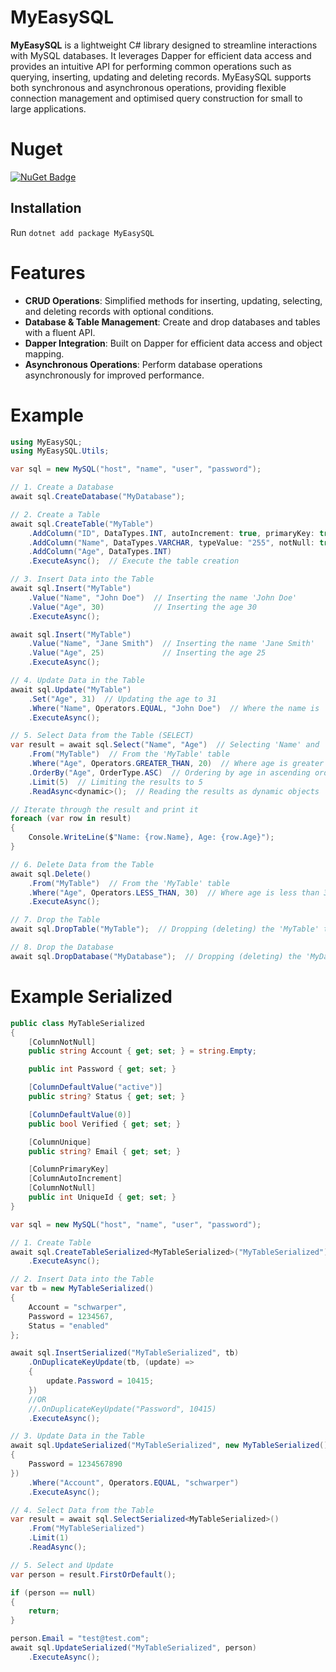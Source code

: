 
# MyEasySQL
**MyEasySQL** is a lightweight C# library designed to streamline interactions with MySQL databases. It leverages Dapper for efficient data access and provides an intuitive API for performing common operations such as querying, inserting, updating and deleting records. MyEasySQL supports both synchronous and asynchronous operations, providing flexible connection management and optimised query construction for small to large applications.

# Nuget
[![NuGet Badge](https://img.shields.io/nuget/v/MyEasySQL)](https://www.nuget.org/packages/MyEasySQL)

## Installation
Run `dotnet add package MyEasySQL`

# Features
- **CRUD Operations**: Simplified methods for inserting, updating, selecting, and deleting records with optional conditions.
- **Database & Table Management**: Create and drop databases and tables with a fluent API.
- **Dapper Integration**: Built on Dapper for efficient data access and object mapping.
- **Asynchronous Operations**: Perform database operations asynchronously for improved performance.

# Example

```csharp
using MyEasySQL;
using MyEasySQL.Utils;

var sql = new MySQL("host", "name", "user", "password");

// 1. Create a Database
await sql.CreateDatabase("MyDatabase");

// 2. Create a Table
await sql.CreateTable("MyTable")
    .AddColumn("ID", DataTypes.INT, autoIncrement: true, primaryKey: true)  // Adding a primary key with auto-increment
    .AddColumn("Name", DataTypes.VARCHAR, typeValue: "255", notNull: true)   // Adding a non-nullable VARCHAR column
    .AddColumn("Age", DataTypes.INT)                                       // Adding an integer column for age
    .ExecuteAsync();  // Execute the table creation

// 3. Insert Data into the Table
await sql.Insert("MyTable")
    .Value("Name", "John Doe")  // Inserting the name 'John Doe'
    .Value("Age", 30)           // Inserting the age 30
    .ExecuteAsync();

await sql.Insert("MyTable")
    .Value("Name", "Jane Smith")  // Inserting the name 'Jane Smith'
    .Value("Age", 25)             // Inserting the age 25
    .ExecuteAsync();

// 4. Update Data in the Table
await sql.Update("MyTable")
    .Set("Age", 31)  // Updating the age to 31
    .Where("Name", Operators.EQUAL, "John Doe")  // Where the name is 'John Doe'
    .ExecuteAsync();

// 5. Select Data from the Table (SELECT)
var result = await sql.Select("Name", "Age")  // Selecting 'Name' and 'Age' columns
    .From("MyTable")  // From the 'MyTable' table
    .Where("Age", Operators.GREATER_THAN, 20)  // Where age is greater than 20
    .OrderBy("Age", OrderType.ASC)  // Ordering by age in ascending order
    .Limit(5)  // Limiting the results to 5
    .ReadAsync<dynamic>();  // Reading the results as dynamic objects

// Iterate through the result and print it
foreach (var row in result)
{
    Console.WriteLine($"Name: {row.Name}, Age: {row.Age}");
}

// 6. Delete Data from the Table
await sql.Delete()
    .From("MyTable")  // From the 'MyTable' table
    .Where("Age", Operators.LESS_THAN, 30)  // Where age is less than 30
    .ExecuteAsync();

// 7. Drop the Table
await sql.DropTable("MyTable");  // Dropping (deleting) the 'MyTable' table

// 8. Drop the Database
await sql.DropDatabase("MyDatabase");  // Dropping (deleting) the 'MyDatabase' database

```

# Example Serialized
```csharp
public class MyTableSerialized
{
    [ColumnNotNull]
    public string Account { get; set; } = string.Empty;

    public int Password { get; set; }

    [ColumnDefaultValue("active")]
    public string? Status { get; set; }

    [ColumnDefaultValue(0)]
    public bool Verified { get; set; }

    [ColumnUnique]
    public string? Email { get; set; }

    [ColumnPrimaryKey]
    [ColumnAutoIncrement]
    [ColumnNotNull]
    public int UniqueId { get; set; }
}

var sql = new MySQL("host", "name", "user", "password");

// 1. Create Table
await sql.CreateTableSerialized<MyTableSerialized>("MyTableSerialized")
    .ExecuteAsync();

// 2. Insert Data into the Table
var tb = new MyTableSerialized()
{
    Account = "schwarper",
    Password = 1234567,
    Status = "enabled"
};

await sql.InsertSerialized("MyTableSerialized", tb)
    .OnDuplicateKeyUpdate(tb, (update) =>
    {
        update.Password = 10415;
    })
    //OR
    //.OnDuplicateKeyUpdate("Password", 10415)
    .ExecuteAsync();

// 3. Update Data in the Table
await sql.UpdateSerialized("MyTableSerialized", new MyTableSerialized()
{
    Password = 1234567890
})
    .Where("Account", Operators.EQUAL, "schwarper")
    .ExecuteAsync();

// 4. Select Data from the Table
var result = await sql.SelectSerialized<MyTableSerialized>()
    .From("MyTableSerialized")
    .Limit(1)
    .ReadAsync();

// 5. Select and Update
var person = result.FirstOrDefault();

if (person == null)
{
    return;
}

person.Email = "test@test.com";
await sql.UpdateSerialized("MyTableSerialized", person)
    .ExecuteAsync();
```
